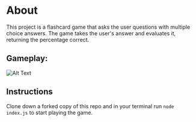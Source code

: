 # About

This project is a flashcard game that asks the user questions with multiple choice answers. The game takes the user's answer and evaluates it, returning the percentage correct.

## Gameplay:

![Alt Text](playinggame.gif)

## Instructions

Clone down a forked copy of this repo and in your terminal run `node index.js` to start playing the game.
